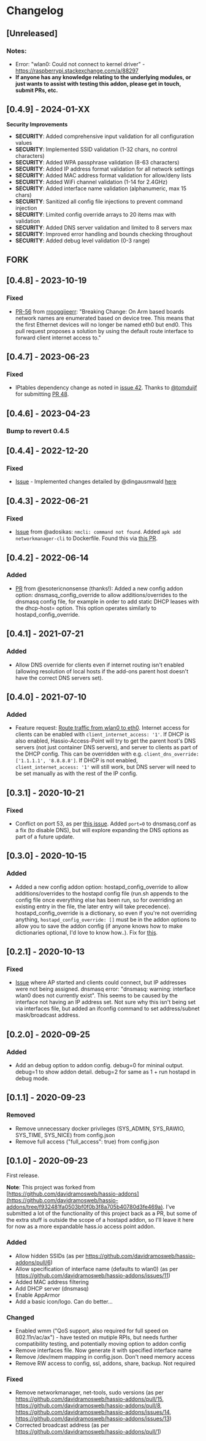 # Changelog

## [Unreleased]

### Notes:
- Error: "wlan0: Could not connect to kernel driver" - https://raspberrypi.stackexchange.com/a/88297
- **If anyone has any knowledge relating to the underlying modules, or just wants to assist with testing this addon, please get in touch, submit PRs, etc.**

## [0.4.9] - 2024-01-XX

**Security Improvements**
- **SECURITY**: Added comprehensive input validation for all configuration values
- **SECURITY**: Implemented SSID validation (1-32 chars, no control characters)
- **SECURITY**: Added WPA passphrase validation (8-63 characters)
- **SECURITY**: Added IP address format validation for all network settings
- **SECURITY**: Added MAC address format validation for allow/deny lists
- **SECURITY**: Added WiFi channel validation (1-14 for 2.4GHz)
- **SECURITY**: Added interface name validation (alphanumeric, max 15 chars)
- **SECURITY**: Sanitized all config file injections to prevent command injection
- **SECURITY**: Limited config override arrays to 20 items max with validation
- **SECURITY**: Added DNS server validation and limited to 8 servers max
- **SECURITY**: Improved error handling and bounds checking throughout
- **SECURITY**: Added debug level validation (0-3 range)

## FORK

## [0.4.8] - 2023-10-19

### Fixed
- [PR-56](https://github.com/mattlongman/Hassio-Access-Point/pull/56) from [rrooggiieerr](https://github.com/rrooggiieerr): "Breaking Change: On Arm based boards network names are enumerated based on device tree. This means that the first Ethernet devices will no longer be named eth0 but end0. This pull request proposes a solution by using the default route interface to forward client internet access to."

## [0.4.7] - 2023-06-23

### Fixed
- IPtables dependency change as noted in [issue 42](https://github.com/mattlongman/Hassio-Access-Point/issues/42#issuecomment-1579294919). Thanks to [@tomduijf](https://github.com/tomduijf) for submitting [PR 48](https://github.com/mattlongman/Hassio-Access-Point/pull/48).

## [0.4.6] - 2023-04-23

### Bump to revert 0.4.5

## [0.4.4] - 2022-12-20

### Fixed
- [Issue](https://github.com/mattlongman/Hassio-Access-Point/issues/11) - Implemented changes detailed by @dingausmwald [here](https://github.com/mattlongman/Hassio-Access-Point/issues/11#issuecomment-1360142164)

## [0.4.3] - 2022-06-21

### Fixed
- [Issue](https://github.com/mattlongman/Hassio-Access-Point/issues/31) from @adosikas: `nmcli: command not found`. Added `apk add networkmanager-cli` to Dockerfile. Found this via [this PR](https://github.com/hassio-addons/addon-ssh/pull/415).

## [0.4.2] - 2022-06-14

### Added
- [PR](https://github.com/mattlongman/Hassio-Access-Point/pull/23) from @esotericnonsense (thanks!): Added a new config addon option: dnsmasq_config_override to allow additions/overrides to the dnsmasq config file, for example in order to add static DHCP leases with the dhcp-host= option. This option operates similarly to hostapd_config_override.

## [0.4.1] - 2021-07-21

### Added
- Allow DNS override for clients even if internet routing isn't enabled (allowing resolution of local hosts if the add-ons parent host doesn't have the correct DNS servers set).

## [0.4.0] - 2021-07-10

### Added
- Feature request: [Route traffic from wlan0 to eth0](https://github.com/mattlongman/Hassio-Access-Point/issues/5). Internet access for clients can be enabled with `client_internet_access: '1'`. If DHCP is also enabled, Hassio-Access-Point will try to get the parent host's DNS servers (not just container DNS servers), and server to clients as part of the DHCP config. This can be overridden with e.g. `client_dns_override: ['1.1.1.1', '8.8.8.8']`. If DHCP is not enabled, `client_internet_access: '1'` will still work, but DNS server will need to be set manually as with the rest of the IP config.

## [0.3.1] - 2020-10-21

### Fixed
- Conflict on port 53, as per [this issue](https://github.com/mattlongman/Hassio-Access-Point/issues/3). Added `port=0` to dnsmasq.conf as a fix (to disable DNS), but will explore expanding the DNS options as part of a future update.

## [0.3.0] - 2020-10-15

### Added
- Added a new config addon option: hostapd_config_override to allow additions/overrides to the hostapd config file (run.sh appends to the config file once everything else has been run, so for overriding an existing entry in the file, the later entry will take precedence). hostapd_config_override is a dictionary, so even if you're not overriding anything, `hostapd_config_override: []` must be in the addon options to allow you to save the addon config (if anyone knows how to make dictionaries optional, I'd love to know how..). Fix for [this](https://github.com/mattlongman/Hassio-Access-Point/issues/2).

## [0.2.1] - 2020-10-13

### Fixed
- [Issue](https://github.com/mattlongman/Hassio-Access-Point/issues/1) where AP started and clients could connect, but IP addresses were not being assigned. dnsmasq error: "dnsmasq: warning: interface wlan0 does not currently exist". This seems to be caused by the interface not having an IP address set. Not sure why this isn't being set via interfaces file, but added an ifconfig command to set address/subnet mask/broadcast address.

## [0.2.0] - 2020-09-25

### Added
- Add an debug option to addon config. debug=0 for mininal output. debug=1 to show addon detail. debug=2 for same as 1 + run hostapd in debug mode.

## [0.1.1] - 2020-09-23

### Removed
- Remove unnecessary docker privileges (SYS_ADMIN, SYS_RAWIO, SYS_TIME, SYS_NICE) from config.json
- Remove full access ("full_access": true) from config.json

## [0.1.0] - 2020-09-23

First release.

**Note**: This project was forked from [https://github.com/davidramosweb/hassio-addons](https://github.com/davidramosweb/hassio-addons/tree/f932481fa0503bf0f0b3f8a705b40780d3fe469a). I've submitted a lot of the functionality of this project back as a PR, but some of the extra stuff is outside the scope of a hostapd addon, so I'll leave it here for now as a more expandable hass.io access point addon.

### Added
- Allow hidden SSIDs (as per https://github.com/davidramosweb/hassio-addons/pull/6)
- Allow specification of interface name (defaults to wlan0) (as per https://github.com/davidramosweb/hassio-addons/issues/11)
- Added MAC address filtering
- Add DHCP server (dnsmasq)
- Enable AppArmor
- Add a basic icon/logo. Can do better...

### Changed
- Enabled wmm ("QoS support, also required for full speed on 802.11n/ac/ax") - have tested on mutiple RPIs, but needs further compatibility testing, and potentially moving option to addon config
- Remove interfaces file. Now generate it with specified interface name
- Remove /dev/mem mapping in config.json. Don't need memory access
- Remove RW access to config, ssl, addons, share, backup. Not required

### Fixed
- Remove networkmanager, net-tools, sudo versions (as per https://github.com/davidramosweb/hassio-addons/pull/15, https://github.com/davidramosweb/hassio-addons/pull/8, https://github.com/davidramosweb/hassio-addons/issues/14, https://github.com/davidramosweb/hassio-addons/issues/13)
- Corrected broadcast address (as per https://github.com/davidramosweb/hassio-addons/pull/1)
